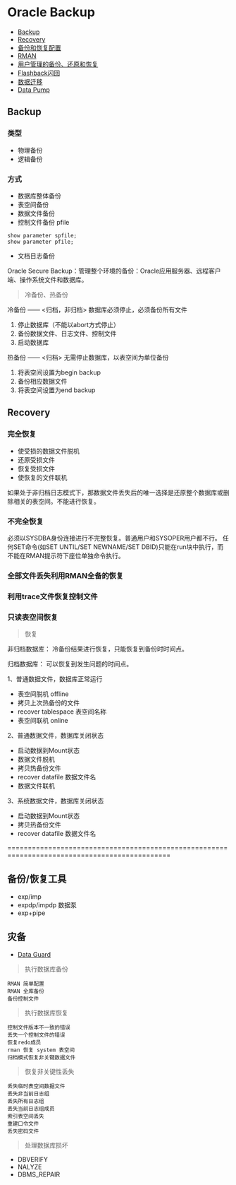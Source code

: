 # Oracle Backup

- [Backup](#backup)
- [Recovery](#recovery)
- [备份和恢复配置](backup.md)
- [RMAN](rman/RMAN.md)
- [用户管理的备份、还原和恢复](user_mgmt_backup.md)
- [Flashback闪回](Flashback/Flashback.md)
- [数据迁移](DataTrans/Readme.md)
- [Data Pump](DataPump/DataPump.md)


## Backup

### 类型

- 物理备份
- 逻辑备份

### 方式

- 数据库整体备份
- 表空间备份
- 数据文件备份
- 控制文件备份 pfile
```oracle
show parameter spfile;
show parameter pfile;
```
- 文档日志备份

Oracle Secure Backup：管理整个环境的备份：Oracle应用服务器、远程客户端、操作系统文件和数据库。

> 冷备份、热备份

冷备份 —— <归档，非归档>
数据库必须停止，必须备份所有文件
1. 停止数据库（不能以abort方式停止）
2. 备份数据文件、日志文件、控制文件
3. 启动数据库


热备份 —— <归档>
无需停止数据库，以表空间为单位备份
1. 将表空间设置为begin backup
2. 备份相应数据文件
3. 将表空间设置为end backup


## Recovery

### 完全恢复

- 使受损的数据文件脱机
- 还原受损文件
- 恢复受损文件
- 使恢复的文件联机

如果处于非归档日志模式下，那数据文件丢失后的唯一选择是还原整个数据库或删除相关的表空间。不能进行恢复。

### 不完全恢复

必须以SYSDBA身份连接进行不完整恢复。普通用户和SYSOPER用户都不行。
任何SET命令(如SET UNTIL/SET NEWNAME/SET DBID)只能在run块中执行，而不能在RMAN提示符下座位单独命令执行。

### 全部文件丢失利用RMAN全备的恢复


### 利用trace文件恢复控制文件


### 只读表空间恢复


> 恢复

非归档数据库：
冷备份结果进行恢复，只能恢复到备份时时间点。

归档数据库：
可以恢复到发生问题的时间点。

1、普通数据文件，数据库正常运行
- 表空间脱机 offline
- 拷贝上次热备份的文件
- recover tablespace 表空间名称
- 表空间联机 online
  
2、普通数据文件，数据库关闭状态
- 启动数据到Mount状态
- 数据文件脱机
- 拷贝热备份文件
- recover datafile 数据文件名
- 数据文件联机
   
3、系统数据文件，数据库关闭状态
- 启动数据到Mount状态
- 拷贝热备份文件
- recover datafile 数据文件名



==============================================================================================


## 备份/恢复工具

- exp/imp
- expdp/impdp 数据泵
- exp+pipe


## 灾备

- [Data Guard](Data%20Guard/Readme.md)



> 执行数据库备份

```oracle
RMAN 简单配置
RMAN 全库备份
备份控制文件
```


> 执行数据库恢复

```oracle
控制文件版本不一致的错误
丢失一个控制文件的错误
恢复redo成员
rman 恢复 system 表空间
归档模式恢复非关键数据文件
```

> 恢复非关键性丢失

```oracle
丢失临时表空间数据文件
丢失非当前日志组
丢失所有日志组
丢失当前日志组成员
索引表空间丢失
重建口令文件
丢失密码文件
```


> 处理数据库损坏

- DBVERIFY
- NALYZE
- DBMS_REPAIR

